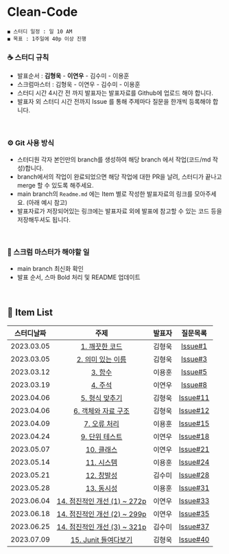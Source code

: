 # Clean-Code

    ◼︎ 스터디 일정 : 일 10 AM
    ◼︎ 목표 : 1주일에 40p 이상 진행

    
### ☕️ 스터디 규칙

- 발표순서 : **김형욱** - **이연우** - 김수미 - 이용훈
- 스크럼마스터 : 김형욱 - 이연우 - 김수미 - 이용훈
- 스터디 시간 4시간 전 까지 발표자는 발표자료를 Github에 업로드 해야 합니다.
- 발표자 외 스터디 시간 전까지 Issue 를 통해 주제마다 질문을 한개씩 등록해야 합니다.

<br>

### ⚙️ Git 사용 방식

- 스터디원 각자 본인만의 branch를 생성하여 해당 branch 에서 작업(코드/md 작성)합니다.
- branch에서의 작업이 완료되었으면 해당 작업에 대한 PR을 날려, 스터디가 끝나고 merge 할 수 있도록 해주세요.
- main branch의 `Readme.md` 에는 Item 별로 작성한 발표자료의 링크를 모아주세요. (아래 예시 참고)
- 발표자료가 저장되어있는 링크에는 발표자료 외에 발표에 참고할 수 있는 코드 등을 저장해두셔도 됩니다.
<br>

### 📌 스크럼 마스터가 해야할 일

- main branch 최신화 확인
- 발표 순서, 스마 Bold 처리 및 README 업데이트
<br>


## 🍄 Item List

|   스터디날짜    | 주제 | 발표자 |    질문목록 |
|:----------:|:---:|:----------:|:----------:|
| 2023.03.05 | [1. 깨끗한 코드](https://morning-paprika-8fa.notion.site/7c828fa6634f4adfa3268dd0efadfeaf) | 김형욱 | [Issue#1](https://github.com/Dev-Prison/Clean-Code/issues/1) |
| 2023.03.05 | [2. 의미 있는 이름](https://morning-paprika-8fa.notion.site/dc96fc0af88b466c960d53553d9bd614) | 김형욱 | [Issue#3](https://github.com/Dev-Prison/Clean-Code/issues/3) |
| 2023.03.12 | [3. 함수](https://github.com/Dev-Prison/Clean-Code/blob/main/yonghoon/ch03_%ED%95%A8%EC%88%98.md) | 이용훈 | [Issue#5](https://github.com/Dev-Prison/Clean-Code/issues/5) |
| 2023.03.19 | [4. 주석](https://github.com/Dev-Prison/Clean-Code/blob/main/ynoolee/ch04_%EC%A3%BC%EC%84%9D.md) | 이연우 | [Issue#8](https://github.com/Dev-Prison/Clean-Code/issues/8) |
| 2023.04.06 | [5. 형식 맞추기](https://morning-paprika-8fa.notion.site/acc485d4edf64275bdb09b635da3c850) | 김형욱 | [Issue#11](https://github.com/Dev-Prison/Clean-Code/issues/11) |
| 2023.04.06 | [6. 객체와 자료 구조](https://morning-paprika-8fa.notion.site/0d5be3f386844d4eb4f41ab49f20e0aa) | 김형욱 | [Issue#12](https://github.com/Dev-Prison/Clean-Code/issues/12) |
| 2023.04.09 | [7. 오류 처리](https://github.com/Dev-Prison/Clean-Code/blob/main/yonghoon/ch07_%EC%98%88%EC%99%B8%EC%B2%98%EB%A6%AC.md) | 이용훈 | [Issue#15](https://github.com/Dev-Prison/Clean-Code/issues/15)|
| 2023.04.24 | [9. 단위 테스트](https://github.com/Dev-Prison/Clean-Code/blob/main/ynoolee/ch09_%EB%8B%A8%EC%9C%84%ED%85%8C%EC%8A%A4%ED%8A%B8.md) | 이연우 | [Issue#18](https://github.com/Dev-Prison/Clean-Code/issues/18)
| 2023.05.07 | [10. 클래스](https://github.com/Dev-Prison/Clean-Code/blob/main/ynoolee/ch10_%ED%81%B4%EB%9E%98%EC%8A%A4.md) | 이연우 | [Issue#21](https://github.com/Dev-Prison/Clean-Code/issues/21)
| 2023.05.14 | [11. 시스템](https://github.com/Dev-Prison/Clean-Code/blob/main/yonghoon/ch11_%EC%8B%9C%EC%8A%A4%ED%85%9C.md) | 이용훈 | [Issue#24](https://github.com/Dev-Prison/Clean-Code/issues/24)
| 2023.05.21 | [12. 창발성](https://kimsumi.notion.site/12-47111bf46664480fb2d22d00a488bb75) | 김수미 | [Issue#28](https://github.com/Dev-Prison/Clean-Code/issues/28)
| 2023.05.28 | [13. 동시성](https://github.com/Dev-Prison/Clean-Code/blob/main/yonghoon/ch13_%EB%8F%99%EC%8B%9C%EC%84%B1.md) | 이용훈 | [Issue#31](https://github.com/Dev-Prison/Clean-Code/issues/31)
| 2023.06.04 | [14. 점진적인 개선 (1) ~ 272p](https://github.com/Dev-Prison/Clean-Code/blob/main/ynoolee/ch13_%EC%A0%90%EC%A7%84%EC%A0%81_%EA%B0%9C%EC%84%A0.md) | 이연우 | [Issue#33](https://github.com/Dev-Prison/Clean-Code/issues/33)
| 2023.06.18 | [14. 점진적인 개선 (2) ~ 299p](https://github.com/Dev-Prison/Clean-Code/blob/main/ynoolee/ch13_%EC%A0%90%EC%A7%84%EC%A0%81_%EA%B0%9C%EC%84%A0.md) | 이연우 | [Issue#35](https://github.com/Dev-Prison/Clean-Code/issues/35)
| 2023.06.25 | [14. 점진적인 개선 (3) ~ 321p](https://kimsumi.notion.site/14-3-f321149718b942b2bf0c1f2f7cccb824) | 김수미 | [Issue#37](https://github.com/Dev-Prison/Clean-Code/issues/37)
| 2023.07.09 | [15. Junit 들여다보기](https://www.notion.so/JUnit-62d9bf084b8748b9ac8c9f20152df061?pvs=4) | 김형욱 | [Issue#40](https://github.com/Dev-Prison/Clean-Code/issues/40)

